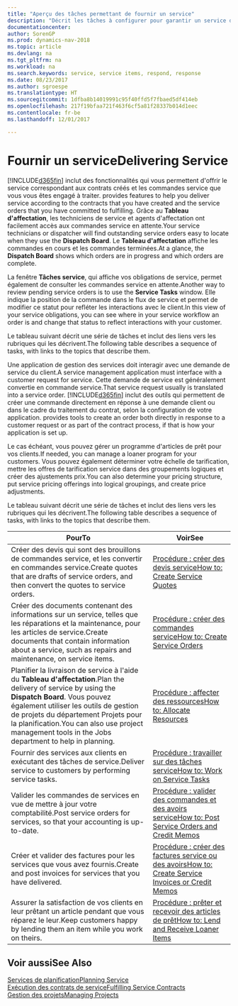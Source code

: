 ```yaml
---
title: "Aperçu des tâches permettant de fournir un service"
description: "Décrit les tâches à configurer pour garantir un service de qualité et respecter les engagement vis-à-vis des clients."
documentationcenter: 
author: SorenGP
ms.prod: dynamics-nav-2018
ms.topic: article
ms.devlang: na
ms.tgt_pltfrm: na
ms.workload: na
ms.search.keywords: service, service items, respond, response
ms.date: 08/23/2017
ms.author: sgroespe
ms.translationtype: HT
ms.sourcegitcommit: 1dfba8b14019991c95f40ffd5f7fbaed5df414eb
ms.openlocfilehash: 217f19bfaa721f463f6cf5a81f28337b014d1eec
ms.contentlocale: fr-be
ms.lasthandoff: 12/01/2017

---
```

# <a name="delivering-service"></a><span data-ttu-id="97e10-103">Fournir un service</span><span class="sxs-lookup"><span data-stu-id="97e10-103">Delivering Service</span></span>
[!INCLUDE[d365fin](includes/d365fin_md.md)]<span data-ttu-id="97e10-104"> inclut des fonctionnalités qui vous permettent d'offrir le service correspondant aux contrats créés et les commandes service que vous vous êtes engagé à traiter.</span><span class="sxs-lookup"><span data-stu-id="97e10-104"> provides features to help you deliver service according to the contracts that you have created and the service orders that you have committed to fulfilling.</span></span> <span data-ttu-id="97e10-105">Grâce au **Tableau d'affectation**, les techniciens de service et agents d'affectation ont facilement accès aux commandes service en attente.</span><span class="sxs-lookup"><span data-stu-id="97e10-105">Your service technicians or dispatcher will find outstanding service orders easy to locate when they use the **Dispatch Board**.</span></span> <span data-ttu-id="97e10-106">Le **Tableau d'affectation** affiche les commandes en cours et les commandes terminées.</span><span class="sxs-lookup"><span data-stu-id="97e10-106">At a glance, the **Dispatch Board** shows which orders are in progress and which orders are complete.</span></span>  
  
<span data-ttu-id="97e10-107">La fenêtre **Tâches service**, qui affiche vos obligations de service, permet également de consulter les commandes service en attente.</span><span class="sxs-lookup"><span data-stu-id="97e10-107">Another way to review pending service orders is to use the **Service Tasks** window.</span></span> <span data-ttu-id="97e10-108">Elle indique la position de la commande dans le flux de service et permet de modifier ce statut pour refléter les interactions avec le client.</span><span class="sxs-lookup"><span data-stu-id="97e10-108">In this view of your service obligations, you can see where in your service workflow an order is and change that status to reflect interactions with your customer.</span></span>  
  
<span data-ttu-id="97e10-109">Le tableau suivant décrit une série de tâches et inclut des liens vers les rubriques qui les décrivent.</span><span class="sxs-lookup"><span data-stu-id="97e10-109">The following table describes a sequence of tasks, with links to the topics that describe them.</span></span>   

<span data-ttu-id="97e10-110">Une application de gestion des services doit interagir avec une demande de service du client.</span><span class="sxs-lookup"><span data-stu-id="97e10-110">A service management application must interface with a customer request for service.</span></span> <span data-ttu-id="97e10-111">Cette demande de service est généralement convertie en commande service.</span><span class="sxs-lookup"><span data-stu-id="97e10-111">That service request usually is translated into a service order.</span></span> [!INCLUDE[d365fin](includes/d365fin_md.md)]<span data-ttu-id="97e10-112"> inclut des outils qui permettent de créer une commande directement en réponse à une demande client ou dans le cadre du traitement du contrat, selon la configuration de votre application.</span><span class="sxs-lookup"><span data-stu-id="97e10-112"> provides tools to create an order both directly in response to a customer request or as part of the contract process, if that is how your application is set up.</span></span>  
  
<span data-ttu-id="97e10-113">Le cas échéant, vous pouvez gérer un programme d'articles de prêt pour vos clients.</span><span class="sxs-lookup"><span data-stu-id="97e10-113">If needed, you can manage a loaner program for your customers.</span></span> <span data-ttu-id="97e10-114">Vous pouvez également déterminer votre échelle de tarification, mettre les offres de tarification service dans des groupements logiques et créer des ajustements prix.</span><span class="sxs-lookup"><span data-stu-id="97e10-114">You can also determine your pricing structure, put service pricing offerings into logical groupings, and create price adjustments.</span></span>  
  
<span data-ttu-id="97e10-115">Le tableau suivant décrit une série de tâches et inclut des liens vers les rubriques qui les décrivent.</span><span class="sxs-lookup"><span data-stu-id="97e10-115">The following table describes a sequence of tasks, with links to the topics that describe them.</span></span>   
  
|<span data-ttu-id="97e10-116">**Pour**</span><span class="sxs-lookup"><span data-stu-id="97e10-116">**To**</span></span>|<span data-ttu-id="97e10-117">**Voir**</span><span class="sxs-lookup"><span data-stu-id="97e10-117">**See**</span></span>|  
|------------|-------------|  
|<span data-ttu-id="97e10-118">Créer des devis qui sont des brouillons de commandes service, et les convertir en commandes service.</span><span class="sxs-lookup"><span data-stu-id="97e10-118">Create quotes that are drafts of service orders, and then convert the quotes to service orders.</span></span>|[<span data-ttu-id="97e10-119">Procédure : créer des devis service</span><span class="sxs-lookup"><span data-stu-id="97e10-119">How to: Create Service Quotes</span></span>](service-how-to-create-service-quotes.md)|
|<span data-ttu-id="97e10-120">Créer des documents contenant des informations sur un service, telles que les réparations et la maintenance, pour les articles de service.</span><span class="sxs-lookup"><span data-stu-id="97e10-120">Create documents that contain information about a service, such as repairs and maintenance, on service items.</span></span>|[<span data-ttu-id="97e10-121">Procédure : créer des commandes service</span><span class="sxs-lookup"><span data-stu-id="97e10-121">How to: Create Service Orders</span></span>](service-how-to-create-service-orders.md)|
|<span data-ttu-id="97e10-122">Planifier la livraison de service à l'aide du **Tableau d'affectation**.</span><span class="sxs-lookup"><span data-stu-id="97e10-122">Plan the delivery of service by using the **Dispatch Board**.</span></span> <span data-ttu-id="97e10-123">Vous pouvez également utiliser les outils de gestion de projets du département Projets pour la planification.</span><span class="sxs-lookup"><span data-stu-id="97e10-123">You can also use project management tools in the Jobs department to help in planning.</span></span>|[<span data-ttu-id="97e10-124">Procédure : affecter des ressources</span><span class="sxs-lookup"><span data-stu-id="97e10-124">How to: Allocate Resources</span></span>](service-how-to-allocate-resources.md)|  
|<span data-ttu-id="97e10-125">Fournir des services aux clients en exécutant des tâches de service.</span><span class="sxs-lookup"><span data-stu-id="97e10-125">Deliver service to customers by performing service tasks.</span></span>|[<span data-ttu-id="97e10-126">Procédure : travailler sur des tâches service</span><span class="sxs-lookup"><span data-stu-id="97e10-126">How to: Work on Service Tasks</span></span>](service-how-to-work-on-service-tasks.md)|  
|<span data-ttu-id="97e10-127">Valider les commandes de services en vue de mettre à jour votre comptabilité.</span><span class="sxs-lookup"><span data-stu-id="97e10-127">Post service orders for services, so that your accounting is up-to-date.</span></span>|[<span data-ttu-id="97e10-128">Procédure : valider des commandes et des avoirs service</span><span class="sxs-lookup"><span data-stu-id="97e10-128">How to: Post Service Orders and Credit Memos</span></span>](service-how-to-post-service-orders.md)|  
|<span data-ttu-id="97e10-129">Créer et valider des factures pour les services que vous avez fournis.</span><span class="sxs-lookup"><span data-stu-id="97e10-129">Create and post invoices for services that you have delivered.</span></span>|[<span data-ttu-id="97e10-130">Procédure : créer des factures service ou des avoirs</span><span class="sxs-lookup"><span data-stu-id="97e10-130">How to: Create Service Invoices or Credit Memos</span></span>](service-how-create-invoices.md)|  
|<span data-ttu-id="97e10-131">Assurer la satisfaction de vos clients en leur prêtant un article pendant que vous réparez le leur.</span><span class="sxs-lookup"><span data-stu-id="97e10-131">Keep customers happy by lending them an item while you work on theirs.</span></span>| [<span data-ttu-id="97e10-132">Procédure : prêter et recevoir des articles de prêt</span><span class="sxs-lookup"><span data-stu-id="97e10-132">How to: Lend and Receive Loaner Items</span></span>](service-how-to-lend-receive-loaners.md)|
  
## <a name="see-also"></a><span data-ttu-id="97e10-133">Voir aussi</span><span class="sxs-lookup"><span data-stu-id="97e10-133">See Also</span></span>  
[<span data-ttu-id="97e10-134">Services de planification</span><span class="sxs-lookup"><span data-stu-id="97e10-134">Planning Service</span></span>](service-plan-service.md)  
[<span data-ttu-id="97e10-135">Exécution des contrats de service</span><span class="sxs-lookup"><span data-stu-id="97e10-135">Fulfilling Service Contracts</span></span>](service-fulfill-service-contracts.md)  
[<span data-ttu-id="97e10-136">Gestion des projets</span><span class="sxs-lookup"><span data-stu-id="97e10-136">Managing Projects</span></span>](projects-manage-projects.md)  

